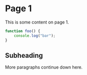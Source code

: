 # Page 1
This is some content on page 1.

```js
function foo() {
    console.log("bar");
}
```

## Subheading
More paragraphs continue down here.
